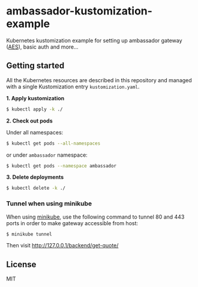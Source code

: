 # ambassador-kustomization-example

Kubernetes kustomization example for setting up ambassador gateway ([AES](https://www.getambassador.io/docs/edge-stack)), basic auth and more...

## Getting started

All the Kubernetes resources are described in this repository and managed with a single Kustomization entry `kustomization.yaml`.

**1. Apply kustomization**

```bash
$ kubectl apply -k ./
```

**2. Check out pods**

Under all namespaces:

```bash
$ kubectl get pods --all-namespaces
```

or under `ambassador` namespace:

```bash
$ kubectl get pods --namespace ambassador
```

**3. Delete deployments**

```bash
$ kubectl delete -k ./
```

### Tunnel when using minikube

When using [minikube](https://minikube.sigs.k8s.io/docs/start/), use the following command to tunnel 80 and 443 ports in order to make gateway accessible from host:

```bash
$ minikube tunnel
```

Then visit http://127.0.0.1/backend/get-quote/

## License

MIT
